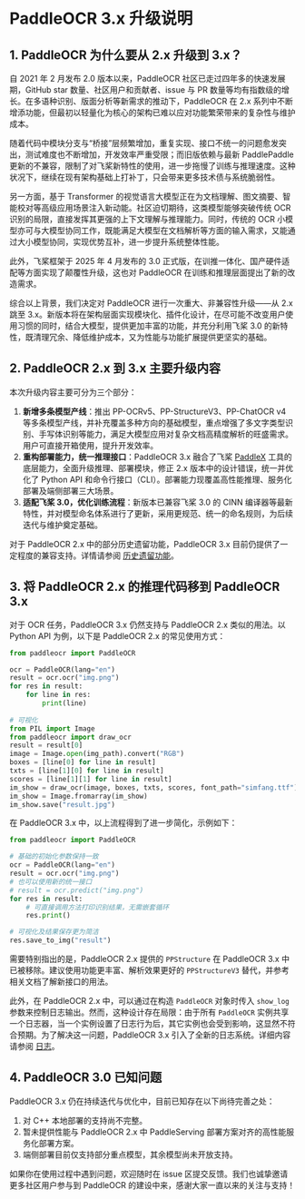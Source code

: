# PaddleOCR 3.x 升级说明

## 1. PaddleOCR 为什么要从 2.x 升级到 3.x？

自 2021 年 2 月发布 2.0 版本以来，PaddleOCR 社区已走过四年多的快速发展期，GitHub star 数量、社区用户和贡献者、issue 与 PR 数量等均有指数级的增长。在多语种识别、版面分析等新需求的推动下，PaddleOCR 在 2.x 系列中不断增添功能，但最初以轻量化为核心的架构已难以应对功能繁荣带来的复杂性与维护成本。

随着代码中模块分支与“桥接”层频繁增加，重复实现、接口不统一的问题愈发突出，测试难度也不断增加，开发效率严重受限；而旧版依赖与最新 PaddlePaddle 更新的不兼容，限制了对飞桨新特性的使用，进一步拖慢了训练与推理速度。这种状况下，继续在现有架构基础上打补丁，只会带来更多技术债与系统脆弱性。

另一方面，基于 Transformer 的视觉语言大模型正在为文档理解、图文摘要、智能校对等高级应用场景注入新动能。社区迫切期待，这类模型能够突破传统 OCR 识别的局限，直接发挥其更强的上下文理解与推理能力。同时，传统的 OCR 小模型亦可与大模型协同工作，既能满足大模型在文档解析等方面的输入需求，又能通过大小模型协同，实现优势互补，进一步提升系统整体性能。

此外，飞桨框架于 2025 年 4 月发布的 3.0 正式版，在训推一体化、国产硬件适配等方面实现了颠覆性升级，这也对 PaddleOCR 在训练和推理层面提出了新的改造需求。

综合以上背景，我们决定对 PaddleOCR 进行一次重大、非兼容性升级——从 2.x 跳至 3.x。新版本将在架构层面实现模块化、插件化设计，在尽可能不改变用户使用习惯的同时，结合大模型，提供更加丰富的功能，并充分利用飞桨 3.0 的新特性，既清理冗余、降低维护成本，又为性能与功能扩展提供更坚实的基础。

## 2. PaddleOCR 2.x 到 3.x 主要升级内容

本次升级内容主要可分为三个部分：

1. **新增多条模型产线**：推出 PP-OCRv5、PP-StructureV3、PP-ChatOCR v4 等多条模型产线，并补充覆盖多种方向的基础模型，重点增强了多文字类型识别、手写体识别等能力，满足大模型应用对复杂文档高精度解析的旺盛需求。用户可直接开箱使用，提升开发效率。
2. **重构部署能力，统一推理接口**：PaddleOCR 3.x 融合了飞桨 [PaddleX](../version3.x/paddleocr_and_paddlex.md) 工具的底层能力，全面升级推理、部署模块，修正 2.x 版本中的设计错误，统一并优化了 Python API 和命令行接口（CLI）。部署能力现覆盖高性能推理、服务化部署及端侧部署三大场景。
3. **适配飞桨 3.0，优化训练流程**：新版本已兼容飞桨 3.0 的 CINN 编译器等最新特性，并对模型命名体系进行了更新，采用更规范、统一的命名规则，为后续迭代与维护奠定基础。

对于 PaddleOCR 2.x 中的部分历史遗留功能，PaddleOCR 3.x 目前仍提供了一定程度的兼容支持。详情请参阅 [历史遗留功能](../version2.x/legacy/index.md)。

## 3. 将 PaddleOCR 2.x 的推理代码移到 PaddleOCR 3.x

对于 OCR 任务，PaddleOCR 3.x 仍然支持与 PaddleOCR 2.x 类似的用法。以 Python API 为例，以下是 PaddleOCR 2.x 的常见使用方式：

```python
from paddleocr import PaddleOCR

ocr = PaddleOCR(lang="en")
result = ocr.ocr("img.png")
for res in result:
    for line in res:
        print(line)
        
# 可视化
from PIL import Image
from paddleocr import draw_ocr
result = result[0]
image = Image.open(img_path).convert("RGB")
boxes = [line[0] for line in result]
txts = [line[1][0] for line in result]
scores = [line[1][1] for line in result]
im_show = draw_ocr(image, boxes, txts, scores, font_path="simfang.ttf")
im_show = Image.fromarray(im_show)
im_show.save("result.jpg")
```

在 PaddleOCR 3.x 中，以上流程得到了进一步简化，示例如下：

```python
from paddleocr import PaddleOCR

# 基础的初始化参数保持一致
ocr = PaddleOCR(lang="en")
result = ocr.ocr("img.png")
# 也可以使用新的统一接口
# result = ocr.predict("img.png")
for res in result:
    # 可直接调用方法打印识别结果，无需嵌套循环
    res.print()

# 可视化及结果保存更为简洁
res.save_to_img("result")
```

需要特别指出的是，PaddleOCR 2.x 提供的 `PPStructure` 在 PaddleOCR 3.x 中已被移除。建议使用功能更丰富、解析效果更好的 `PPStructureV3` 替代，并参考相关文档了解新接口的用法。

此外，在 PaddleOCR 2.x 中，可以通过在构造 `PaddleOCR` 对象时传入 `show_log` 参数来控制日志输出。然而，这种设计存在局限：由于所有 `PaddleOCR` 实例共享一个日志器，当一个实例设置了日志行为后，其它实例也会受到影响，这显然不符合预期。为了解决这一问题，PaddleOCR 3.x 引入了全新的日志系统。详细内容请参阅 [日志](../version3.x/logging.md)。

## 4. PaddleOCR 3.0 已知问题

PaddleOCR 3.x 仍在持续迭代与优化中，目前已知存在以下尚待完善之处：

1. 对 C++ 本地部署的支持尚不完整。
2. 暂未提供性能与 PaddleOCR 2.x 中 PaddleServing 部署方案对齐的高性能服务化部署方案。
3. 端侧部署目前仅支持部分重点模型，其余模型尚未开放支持。

如果你在使用过程中遇到问题，欢迎随时在 issue 区提交反馈。我们也诚挚邀请更多社区用户参与到 PaddleOCR 的建设中来，感谢大家一直以来的关注与支持！
